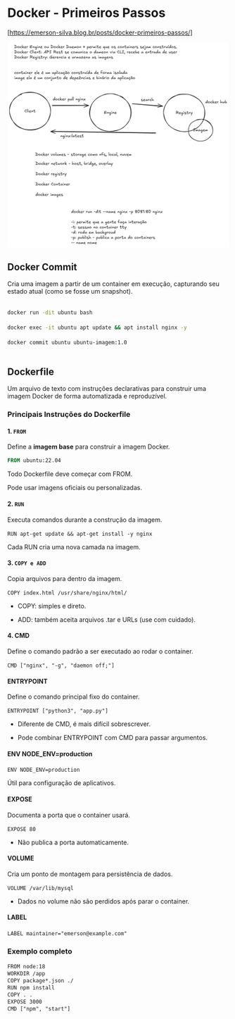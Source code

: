 # Docker - Primeiros Passos

[https://emerson-silva.blog.br/posts/docker-primeiros-passos/]

![](diagram/Docker-overvies.png)


## Docker Commit

Cria uma imagem a partir de um container em execução, capturando seu estado atual (como se fosse um snapshot).

```bash

docker run -dit ubuntu bash

docker exec -it ubuntu apt update && apt install nginx -y

docker commit ubuntu ubuntu-imagem:1.0



```

## Dockerfile


Um arquivo de texto com instruções declarativas para construir uma imagem Docker de forma automatizada e reproduzível.

### Principais Instruções do Dockerfile

#### 1. `FROM`
Define a **imagem base** para construir a imagem Docker.

```Dockerfile
FROM ubuntu:22.04
```
Todo Dockerfile deve começar com FROM.

Pode usar imagens oficiais ou personalizadas.

#### 2. `RUN`
Executa comandos durante a construção da imagem.

```RUN apt-get update && apt-get install -y nginx```

Cada RUN cria uma nova camada na imagem.

#### 3. `COPY e ADD`

Copia arquivos para dentro da imagem.

`COPY index.html /usr/share/nginx/html/`

- COPY: simples e direto.

- ADD: também aceita arquivos .tar e URLs (use com cuidado).

#### 4. CMD

Define o comando padrão a ser executado ao rodar o container.

```CMD ["nginx", "-g", "daemon off;"]```

#### ENTRYPOINT

Define o comando principal fixo do container.

```ENTRYPOINT ["python3", "app.py"]```


- Diferente de CMD, é mais difícil sobrescrever.

- Pode combinar ENTRYPOINT com CMD para passar argumentos.

#### ENV NODE_ENV=production


```ENV NODE_ENV=production```

Útil para configuração de aplicativos.


#### EXPOSE

Documenta a porta que o container usará.

```EXPOSE 80```

- Não publica a porta automaticamente.


#### VOLUME

Cria um ponto de montagem para persistência de dados.

```VOLUME /var/lib/mysql```

- Dados no volume não são perdidos após parar o container.


#### LABEL

```LABEL maintainer="emerson@example.com"```


### Exemplo completo

```
FROM node:18
WORKDIR /app
COPY package*.json ./
RUN npm install
COPY . .
EXPOSE 3000
CMD ["npm", "start"]
```

